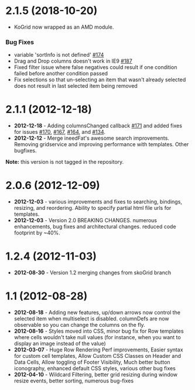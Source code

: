 
# 2.1.5 (2018-10-20)
* KoGrid now wrapped as an AMD module.

### Bug Fixes

* variable 'sortInfo is not defined' [#174](https://github.com/Knockout-Contrib/KoGrid/issues/174)
* Drag and Drop columns doesn't work in IE9 [#187](https://github.com/Knockout-Contrib/KoGrid/issues/187)
* Fixed filter issue where false negatives could result if one condition failed before another condition passed
* Fix selections so that un-selecting an item that wasn't already selected does not result in last selected item being removed

# 2.1.1 (2012-12-18)

* __2012-12-18__ - Adding columnsChanged callback [#171](https://github.com/Knockout-Contrib/KoGrid/issues/171) and added fixes for issues [#170](https://github.com/Knockout-Contrib/KoGrid/issues/170), [#167](https://github.com/Knockout-Contrib/KoGrid/issues/167), [#164](https://github.com/Knockout-Contrib/KoGrid/issues/164), and [#134](https://github.com/Knockout-Contrib/KoGrid/issues/134).
* __2012-12-12__ - Merge ineedFat's awesome search improvements. Removing gridservice and improving performance with templates. Other bugfixes.

__Note:__ this version is not tagged in the repository.


# 2.0.6 (2012-12-09)

* __2012-12-03__ - various improvements and fixes to searching, bindings, resizing, and reordering. Ability to specify partial html file urls for templates.
* __2012-12-03__ - Version 2.0 BREAKING CHANGES. numerous enhancements, bug fixes and architectural changes. reduced code footprint by ~40%.


# 1.2.4 (2012-11-03)

* __2012-08-30__ - Version 1.2 merging changes from skoGrid branch


# 1.1 (2012-08-28)

* __2012-08-18__ - Adding new features, up/down arrows now control the selected item when multiselect is disabled. columnDefs are now observable so you can change the columns on the fly.
* __2012-08-16__ - Styles moved into CSS, minor bug fix for Row templates where cells wouldn't take null values (for instance, when you want to display an image instead of the value)
* __2012-03-07__ - Huge Row Rendering Perf improvements, Easier syntax for custom cell templates,  Allow Custom CSS Classes on Header and Data Cells, Allow toggling of Footer Visibility, Much better button iconography, enhanced default CSS styles, various other bug fixes
* __2012-04-10__ - Wildcard Filtering, better grid resizing during window resize events, better sorting, numerous bug-fixes
